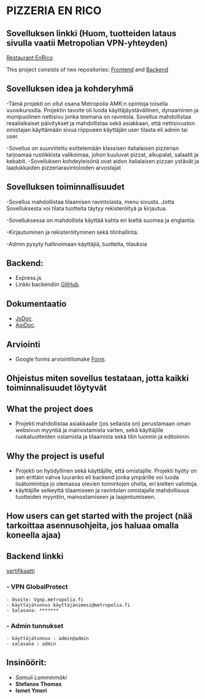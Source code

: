 # PIZZERIA EN RICO
## Sovelluksen linkki (Huom, tuotteiden lataus sivulla vaatii Metropolian VPN-yhteyden)
  [Restaurant EnRico](https://users.metropolia.fi/~stefanot/ravintola/en/)

This project consists of two repositories: [Frontend](https://github.com/SamuliLam/webproject-pizzeria) and [Backend](https://github.com/SamuliLam/restaurant-backend)

## Sovelluksen idea ja kohderyhmä
  
  -Tämä projekti on ollut osana Metropolia AMK:n opintoja toisella vuosikurssilla. Projektin tavoite oli luoda käyttäjäystävällinen, dynaaminen ja monipuolinen nettisivu jonka teemana on ravintola. Sovellus mahdollistaa     
   reaaliaikaiset päivitykset ja mahdollistaa sekä asiakkaan, että nettisivuston omistajan käyttämään sivua riippueen käyttäjän user tilasta eli admin tai user.

  -Sovellus on suunniteltu esittelemään klassisen italialaisen pizzerian tarjoamaa rustiikkista valikoimaa, johon kuuluvat pizzat, alkupalat, salaatit ja kebabit.​
  -Sovelluksen kohdeyleisönä ovat aidon italialaisen pizzan ystävät ja laadukkaiden pizzeriaravintoloiden arvostajat
  
## Sovelluksen toiminnallisuudet
  
  -Sovellus mahdollistaa tilaamisen ravintolasta, menu sivusta. Jotta Sovelluksesta voi tilata tuotteita täytyy rekisteröityä ja kirjautua. ​
  
  -Sovelluksessa on mahdollista käyttää kahta eri kieltä suomea ja englantia.​
  
  -Kirjautuminen ja rekisteröityminen sekä tilinhallinta.
  
  -Admin pysyty hallinoimaan käyttäjiä, tuotteita, tilauksia 

## Backend:
  - Express.js
  - Linkki backendiin [GitHub](https://github.com/SamuliLam/restaurant-backend/tree/master).

## Dokumentaatio
  - [JsDoc](https://users.metropolia.fi/~ismety/js/RavintolaProjekti/jsdoc/out/).
  - [ApiDoc](https://users.metropolia.fi/~stefanot/ravintola/apidoc/apiDoc.html).

## Arviointi
  - Google forms arviointilomake [Form](https://docs.google.com/forms/d/e/1FAIpQLSf7uOY3-H_FKjQRg45jCyiq8mieoM5Ek93nM9pjTg2STNXu1Q/viewform).
## Ohjeistus miten sovellus testataan, jotta kaikki toiminnalisuudet löytyvät
  

## What the project does
  
  - Projekti mahdollistaa asiakkaalle (jos sellaista on) perustamaan oman websivun myyntiä ja mainostamista varten, sekä käyttäjille ruokatuotteiden ostamista ja tilaamista sekä tilin luonnin ja editoinnin.

## Why the project is useful
  
  - Projekti on hyödyllinen sekä käyttäjille, että omistajille. Projekti hyöty on sen erittäin vahva luuranko eli backend jonka ympärille voi luoda lisätoimintoja jo olemassa olevien toimintojen ohella, eri kielten valintoja.
  - käyttäjille selkeyttä tilaamiseen ja ravintolan omistajalle mahdollisuus tuotteiden myyntiin, mainostamiseen ja laajentumiseen.

## How users can get started with the project (nää tarkoittaa asennusohjeita, jos haluaa omalla koneella ajaa)
  ## Backend linkki
[sertifikaatti](https://10.120.32.55/app/)


  ### - VPN GlobalProtect
    - Osoite: Vgnp.metropolia.fi
    - Käyttäjätunnus käyttäjänimesi@metropolia.fi
    - Salasana: *******

  ### - Admin tunnukset
    - käyttäjätunnus : admin@admin
    - salasana : admin
  
## Insinöörit:

  - *Samuli Lamminmäki*
  - **Stefanos Thomas**
  - **Ismet Ymeri**

